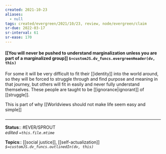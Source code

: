 ```yaml
---
created: 2021-10-23
aliases:
  - null
tags: created/evergreen/2021/10/23, review, node/evergreen/claim
sr-due: 2022-03-17
sr-interval: 61
sr-ease: 170
---
```


#### [[You will never be pushed to understand marginalization unless you are part of a marginalized group]] `$=customJS.dv_funcs.evergreenHeader(dv, this)`

For some it will be very difficult to fit their [[identity]] into the world around, so they will be forced to struggle through and find purpose and meaning in that journey, but others will fit in easily and never fully understand themselves. These people are taught to be [[ignorance|ignorant]] of [[struggle]].

This is part of why [[Worldviews should not make life seem easy and simple]]
### <hr class="footnote"/>

**Status**:: #EVER/SPROUT  
*edited `=this.file.mtime`*

**Topics**:: [[social justice]], [[self-actualization]]
*`$=customJS.dv_funcs.outlinedIn(dv, this)`*
